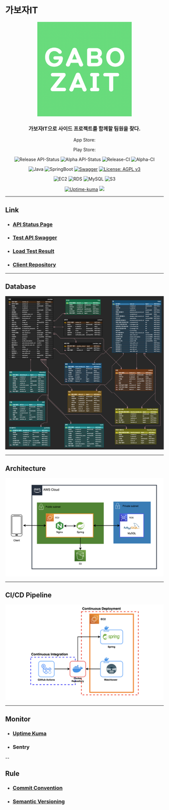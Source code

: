 # 가보자IT

<div align="center">

<img src="docs/img/gabojait-logo.png" alt="gabojait-logo.png" width=300 height=300>

### 가보자IT으로 사이드 프로젝트를 함께할 팀원을 찾다.

App Store:

Play Store:

![Release API-Status](https://uptime-kuma.nogamsung.com/api/badge/3/status?label=Release%20API%20Status&style=flat)
![Alpha API-Status](https://uptime-kuma.nogamsung.com/api/badge/2/status?label=Alpha%20API%20Status&style=flat)
![Release-CI](https://img.shields.io/endpoint.svg?url=https%3A%2F%2Factions-badge.atrox.dev%2Fgabojait%2Fgabojait-spring%2Fbadge%3Fref%3Dmaster%26token%3D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&style=flat&label=Release-CI&logo=GitHub-Actions)
![Alpha-CI](https://img.shields.io/endpoint.svg?url=https%3A%2F%2Factions-badge.atrox.dev%2Fgabojait%2Fgabojait-spring%2Fbadge%3Fref%3Ddevelop%26token%3D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&style=flat&label=Alpha-CI&logo=GitHub-Actions)

![Java](https://img.shields.io/badge/Java-11.0.11-6db33f?style=flat)
![SpringBoot](https://img.shields.io/badge/SpringBoot-2.6.6-6DB33F?logo=Spring-Boot&style=flat)
[![Swagger](https://img.shields.io/badge/Swagger-gabojait-85EA2D?logo=Swagger&style=flat)](https://gabojait-dev.nogamsung.com/api/v1/docs/swagger-ui/index.html)
[![License: AGPL v3](https://img.shields.io/badge/License-AGPL_v3-blue.svg)](LICENSE)

![EC2](https://img.shields.io/badge/EC2-t2.micro-FF9900?logo=amazonec2&style=flat)
![RDS](https://img.shields.io/badge/RDS-db.t3.micro-527FFF?logo=amazonrds&style=flat)
![MySQL](https://img.shields.io/badge/MySQL-8.0.33-4479A1?logo=mysql&style=flat)
![S3](https://img.shields.io/badge/S3-569A31?logo=Amazon-S3&style=flat)

[![Uptime-kuma](https://img.shields.io/badge/Uptime%20Kuma-5CDD8B?logo=uptimekuma&style=flat)](https://uptime-kuma.nogamsung.com/status/gabojait)
![](https://img.shields.io/badge/Sentry-362D59?logo=sentry&style=flat)

</div>

---

## Link
- ### [API Status Page](https://uptime-kuma.nogamsung.com/status/gabojait)
- ### [Test API Swagger](https://gabojait-dev.nogamsung.com/api/v1/docs/swagger-ui/index.html)
- ### [Load Test Result](docs/LoadTestResult.md)
- ### [Client Repository](https://github.com/gabojait/gabojait-react-native)

---

## Database 

![Database Diagram](docs/img/database-diagram.png)

---

## Architecture

![Architecture Diagram](docs/img/architecture-diagram.png)

---

## CI/CD Pipeline

![CI/CD Pipeline Diagram](docs/img/cicd-pipeline-diagram.png)

---

## Monitor
- ### [Uptime Kuma](https://uptime-kuma.nogamsung.com/status/gabojait)
- ### Sentry

--

## Rule
- ### [Commit Convention](https://doublesprogramming.tistory.com/256)
- ### [Semantic Versioning](https://semver.org/lang/ko/)

